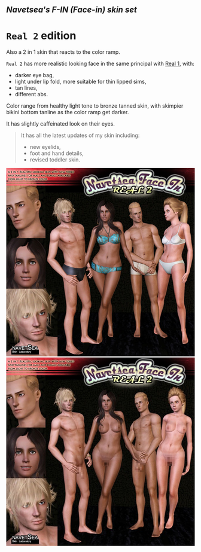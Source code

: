 ## _Navetsea's F-IN (Face-in) skin set_
# `Real 2` edition

Also a 2 in 1 skin that reacts to the color ramp.

`Real 2` has more realistic looking face in the same principal with [Real 1](/mods/09%20Real%201), with:

* darker eye bag,
* light under lip fold, more suitable for thin lipped sims,
* tan lines,
* different abs.

Color range from healthy light tone to bronze tanned skin, with skimpier bikini bottom tanline as the color ramp get darker.

It has slightly caffeinated look on their eyes.

> It has all the latest updates of my skin including:
> * new eyelids,
> * foot and hand details,
> * revised toddler skin.

![Real2-0](/preview-images/10%20Real2-0.jpg)
![Real2-1](/preview-images/10%20Real2-1.jpg)
